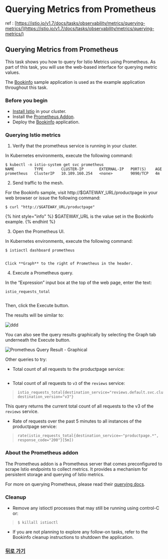 # Querying Metrics from Prometheus

ref : [https://istio.io/v1.7/docs/tasks/observability/metrics/querying-metrics/](https://istio.io/v1.7/docs/tasks/observability/metrics/querying-metrics/)

## Querying Metrics from Prometheus <a id="title"></a>



This task shows you how to query for Istio Metrics using Prometheus. As part of this task, you will use the web-based interface for querying metric values.

The [Bookinfo](https://istio.io/v1.7/docs/examples/bookinfo/) sample application is used as the example application throughout this task.  


### Before you begin <a id="before-you-begin"></a>

* [Install Istio](https://istio.io/v1.7/docs/setup) in your cluster.
* Install the [Prometheus Addon](https://istio.io/v1.7/docs/ops/integrations/prometheus/#option-1-quick-start).
* Deploy the [Bookinfo](https://istio.io/v1.7/docs/examples/bookinfo/) application.



### Querying Istio metrics <a id="querying-istio-metrics"></a>

  1. Verify that the prometheus service is running in your cluster.

  In Kubernetes environments, execute the following command:

```text
$ kubectl -n istio-system get svc prometheus
NAME         TYPE        CLUSTER-IP       EXTERNAL-IP   PORT(S)    AGE
prometheus   ClusterIP   10.109.160.254   <none>        9090/TCP   4m
```

  2. Send traffic to the mesh.

  For the Bookinfo sample, visit http://$GATEWAY\_URL/productpage in your web browser or issue the following command:

```text
$ curl "http://$GATEWAY_URL/productpage"

```

{% hint style="info" %}
$GATEWAY\_URL is the value set in the Bookinfo example.
{% endhint %}



  3. Open the Prometheus UI.

  In Kubernetes environments, execute the following command:

```text
$ istioctl dashboard prometheus


```

    Click **Graph** to the right of Prometheus in the header.

  4. Execute a Prometheus query.

  In the “Expression” input box at the top of the web page, enter the text:

```text
istio_requests_total


```

  Then, click the Execute button.

The results will be similar to:

![ddd](../../../.gitbook/assets/prometheus_query_result.png)

You can also see the query results graphically by selecting the Graph tab underneath the Execute button.



![Prometheus Query Result - Graphical](../../../.gitbook/assets/prometheus_query_result_graphical.png)

Other queries to try:

* Total count of all requests to the productpage service:

> ```text
>
> ```

* Total count of all requests to `v3` of the `reviews` service:

> ```text
> istio_requests_total{destination_service="reviews.default.svc.cluster.local", destination_version="v3"}
>
> ```

  This query returns the current total count of all requests to the v3 of the `reviews` service.

* Rate of requests over the past 5 minutes to all instances of the productpage service:

> ```text
> rate(istio_requests_total{destination_service=~"productpage.*", response_code="200"}[5m])
>
> ```



### About the Prometheus addon

The Prometheus addon is a Prometheus server that comes preconfigured to scrape Istio endpoints to collect metrics. It provides a mechanism for persistent storage and querying of Istio metrics.



For more on querying Prometheus, please read their [querying docs](https://prometheus.io/docs/querying/basics/).  


### Cleanup



* Remove any istioctl processes that may still be running using control-C or:

> ```text
> $ killall istioctl
>
> ```

* If you are not planning to explore any follow-on tasks, refer to the Bookinfo cleanup instructions to shutdown the application.



### [뒤로 가기](./README.md)